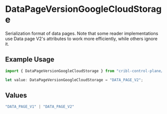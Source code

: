 # DataPageVersionGoogleCloudStorage

Serialization format of data pages. Note that some reader implementations use Data page V2's attributes to work more efficiently, while others ignore it.

## Example Usage

```typescript
import { DataPageVersionGoogleCloudStorage } from "cribl-control-plane/models/operations";

let value: DataPageVersionGoogleCloudStorage = "DATA_PAGE_V2";
```

## Values

```typescript
"DATA_PAGE_V1" | "DATA_PAGE_V2"
```